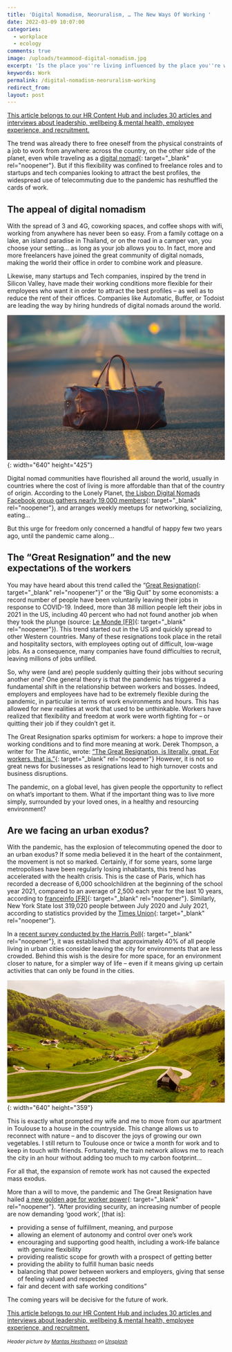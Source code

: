 ```yaml
---
title: 'Digital Nomadism, Neoruralism, … The New Ways Of Working '
date: 2022-03-09 10:07:00
categories:
  - workplace
  - ecology
comments: true
image: /uploads/teammood-digital-nomadism.jpg
excerpt: 'Is the place you''re living influenced by the place you''re working? '
keywords: Work
permalink: /digital-nomadism-neoruralism-working
redirect_from:
layout: post
---
```


<section class="hub-content-link">
  <a href="https://www.teammood.com/en/hub/hr-hub/">This article belongs to our <span>HR Content Hub</span> and includes 30 articles and interviews about leadership, wellbeing & mental health, employee experience, and recruitment.</a>
</section>

The trend was already there to free oneself from the physical constraints of a job to work from anywhere: across the country, on the other side of the planet, even while traveling as a [digital nomad](https://www.systancia.com/en/definition-digital-nomadism/){: target="_blank" rel="noopener"}. But if this flexibility was confined to freelance roles and to startups and tech companies looking to attract the best profiles, the widespread use of telecommuting due to the pandemic has reshuffled the cards of work.

## **The appeal of digital nomadism**

With the spread of 3 and 4G, coworking spaces, and coffee shops with wifi, working from anywhere has never been so easy. From a family cottage on a lake, an island paradise in Thailand, or on the road in a camper van, you choose your setting… as long as your job allows you to. In fact, more and more freelancers have joined the great community of digital nomads, making the world their office in order to combine work and pleasure.

Likewise, many startups and Tech companies, inspired by the trend in Silicon Valley, have made their working conditions more flexible for their employees who want it in order to attract the best profiles – as well as to reduce the rent of their offices. Companies like Automatic, Buffer, or Todoist are leading the way by hiring hundreds of digital nomads around the world.

![Bag on a road](/uploads/digital-nomadism-teammood.jpg "Photo by Jed Owen (Unsplash)"){: width="640" height="425"}

Digital nomad communities have flourished all around the world, usually in countries where the cost of living is more affordable than that of the country of origin. According to the Lonely Planet, [the Lisbon Digital Nomads Facebook group gathers nearly 19,000 members](https://www.lonelyplanet.com/articles/digital-nomads-remote-working-lisbon){: target="_blank" rel="noopener"}, and arranges weekly meetups for networking, socializing, eating…

But this urge for freedom only concerned a handful of happy few two years ago, until the pandemic came along…

## **The “Great Resignation” and the new expectations of the workers**

You may have heard about this trend called the “[Great Resignation](https://www.bbc.com/worklife/article/20210629-the-great-resignation-how-employers-drove-workers-to-quit){: target="_blank" rel="noopener"}” or the “Big Quit” by some economists: a record number of people have been voluntarily leaving their jobs in response to COVID-19. Indeed, more than 38 million people left their jobs in 2021 in the US, including 40 percent who had not found another job when they took the plunge (source: [Le Monde \[FR\]](https://www.lemonde.fr/emploi/article/2022/01/25/la-grande-demission-aux-etats-unis-une-vague-de-departs-deferle-sur-les-entreprises_6110824_1698637.html){: target="_blank" rel="noopener"}). This trend started out in the US and quickly spread to other Western countries. Many of these resignations took place in the retail and hospitality sectors, with employees opting out of difficult, low-wage jobs. As a consequence, many companies have found difficulties to recruit, leaving millions of jobs unfilled.

So, why were (and are) people suddenly quitting their jobs without securing another one? One general theory is that the pandemic has triggered a fundamental shift in the relationship between workers and bosses. Indeed, employers and employees have had to be extremely flexible during the pandemic, in particular in terms of work environments and hours. This has allowed for new realities at work that used to be unthinkable. Workers have realized that flexibility and freedom at work were worth fighting for – or quitting their job if they couldn’t get it.

The Great Resignation sparks optimism for workers: a hope to improve their working conditions and to find more meaning at work. Derek Thompson, a writer for The Atlantic, wrote: [“The Great Resignation, is literally, great. For workers, that is.”](https://www.theatlantic.com/ideas/archive/2021/10/great-resignation-accelerating/620382/){: target="_blank" rel="noopener"} However, it is not so great news for businesses as resignations lead to high turnover costs and business disruptions.

The pandemic, on a global level, has given people the opportunity to reflect on what’s important to them. What if the important thing was to live more simply, surrounded by your loved ones, in a healthy and resourcing environment?

## **Are we facing an urban exodus?**

With the pandemic, has the explosion of telecommuting opened the door to an urban exodus? If some media believed it in the heart of the containment, the movement is not so marked. Certainly, if for some years, some large metropolises have been regularly losing inhabitants, this trend has accelerated with the health crisis. This is the case of Paris, which has recorded a decrease of 6,000 schoolchildren at the beginning of the school year 2021, compared to an average of 2,500 each year for the last 10 years, according to [franceinfo \[FR\]](https://www.francetvinfo.fr/sante/maladie/coronavirus/deconfinement/info-franceinfo-les-parisiens-demenagent-la-capitale-perd-6-000-ecoliers-en-un-an_4803781.html){: target="_blank" rel="noopener"}. Similarly, New York State lost 319,020 people between July 2020 and July 2021, according to statistics provided by the [Times Union](https://www.timesunion.com/news/article/New-York-s-population-fell-more-than-any-other-16722613.php){: target="_blank" rel="noopener"}.

In a [recent survey conducted by the Harris Poll](https://theharrispoll.com/briefs/covid-19-tracker-wave-9/){: target="_blank" rel="noopener"}, it was established that approximately 40% of all people living in urban cities consider leaving the city for environments that are less crowded. Behind this wish is the desire for more space, for an environment closer to nature, for a simpler way of life – even if it means giving up certain activities that can only be found in the cities.

![Houses in the countryside](/uploads/teammood-countryside.jpg "Photo by Sven Fischer (Unsplash)"){: width="640" height="359"}

This is exactly what prompted my wife and me to move from our apartment in Toulouse to a house in the countryside. This change allows us to reconnect with nature – and to discover the joys of growing our own vegetables. I still return to Toulouse once or twice a month for work and to keep in touch with friends. Fortunately, the train network allows me to reach the city in an hour without adding too much to my carbon footprint…

For all that, the expansion of remote work has not caused the expected mass exodus.

More than a will to move, the pandemic and The Great Resignation have hailed [a new golden age for worker power](https://medium.com/future-of-work/the-great-resignation-what-does-this-mean-for-the-future-of-work-37b342ce4e59){: target="_blank" rel="noopener"}. “After providing security, an increasing number of people are now demanding ‘good work’, \[that is\]:

* providing a sense of fulfillment, meaning, and purpose
* allowing an element of autonomy and control over one’s work
* encouraging and supporting good health, including a work-life balance with genuine flexibility
* providing realistic scope for growth with a prospect of getting better
* providing the ability to fulfill human basic needs
* balancing that power between workers and employers, giving that sense of feeling valued and respected
* fair and decent with safe working conditions”

The coming years will be decisive for the future of work.

<section class="hub-content-link hub-content-link-end">
  <a href="https://www.teammood.com/en/hub/hr-hub/">This article belongs to our <span>HR Content Hub</span> and includes 30 articles and interviews about leadership, wellbeing & mental health, employee experience, and recruitment.</a>
</section>

<small><em>Header picture by <a target="_blank" rel="noopener" href="https://unsplash.com/@mantashesthaven?utm_source=unsplash&amp;utm_medium=referral&amp;utm_content=creditCopyText">Mantas Hesthaven</a> on <a target="_blank" rel="noopener" href="https://unsplash.com/?utm_source=unsplash&amp;utm_medium=referral&amp;utm_content=creditCopyText">Unsplash</a></em></small>
